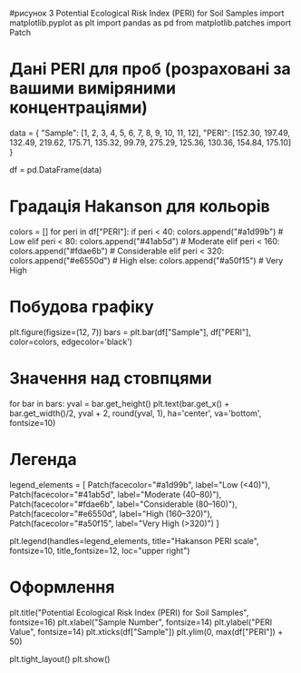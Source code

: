 #рисунок 3 Potential Ecological Risk Index (PERI) for Soil Samples
import matplotlib.pyplot as plt
import pandas as pd
from matplotlib.patches import Patch

# Дані PERI для проб (розраховані за вашими виміряними концентраціями)
data = {
    "Sample": [1, 2, 3, 4, 5, 6, 7, 8, 9, 10, 11, 12],
    "PERI": [152.30, 197.49, 132.49, 219.62, 175.71, 135.32, 99.79, 275.29, 125.36, 130.36, 154.84, 175.10]
}

df = pd.DataFrame(data)

# Градація Hakanson для кольорів
colors = []
for peri in df["PERI"]:
    if peri < 40:
        colors.append("#a1d99b")  # Low
    elif peri < 80:
        colors.append("#41ab5d")  # Moderate
    elif peri < 160:
        colors.append("#fdae6b")  # Considerable
    elif peri < 320:
        colors.append("#e6550d")  # High
    else:
        colors.append("#a50f15")  # Very High

# Побудова графіку
plt.figure(figsize=(12, 7))
bars = plt.bar(df["Sample"], df["PERI"], color=colors, edgecolor='black')

# Значення над стовпцями
for bar in bars:
    yval = bar.get_height()
    plt.text(bar.get_x() + bar.get_width()/2, yval + 2, round(yval, 1),
             ha='center', va='bottom', fontsize=10)

# Легенда
legend_elements = [
    Patch(facecolor="#a1d99b", label="Low (<40)"),
    Patch(facecolor="#41ab5d", label="Moderate (40–80)"),
    Patch(facecolor="#fdae6b", label="Considerable (80–160)"),
    Patch(facecolor="#e6550d", label="High (160–320)"),
    Patch(facecolor="#a50f15", label="Very High (>320)")
]

plt.legend(handles=legend_elements, title="Hakanson PERI scale", fontsize=10, title_fontsize=12, loc="upper right")

# Оформлення
plt.title("Potential Ecological Risk Index (PERI) for Soil Samples", fontsize=16)
plt.xlabel("Sample Number", fontsize=14)
plt.ylabel("PERI Value", fontsize=14)
plt.xticks(df["Sample"])
plt.ylim(0, max(df["PERI"]) + 50)

plt.tight_layout()
plt.show()
